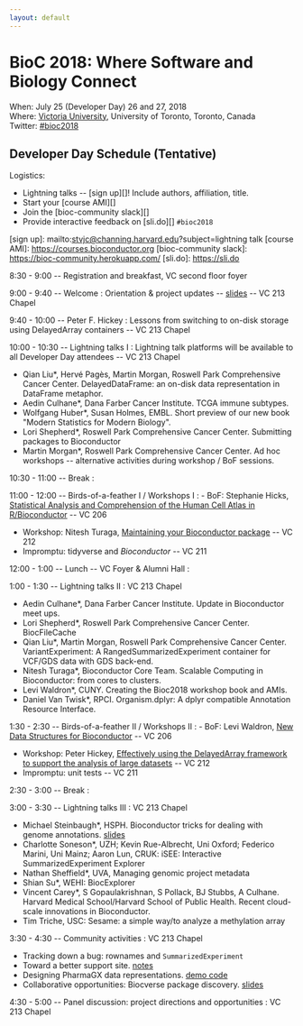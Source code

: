 ```yaml
---
layout: default
---
```

# BioC 2018: Where Software and Biology Connect

When: July 25 (Developer Day) 26 and 27, 2018 <br />
Where: [Victoria University][venue], University of Toronto, Toronto, Canada<br />
Twitter: [#bioc2018][tweet]

[tweet]: https://twitter.com/hashtag/bioc2018?f=tweets
[venue]: ./travel-accommodations

## Developer Day Schedule (Tentative)

Logistics:

- Lightning talks -- [sign up][]! Include authors, affiliation, title.
- Start your [course AMI][]
- Join the [bioc-community slack][]
- Provide interactive feedback on [sli.do][] `#bioc2018`

[sign up]: mailto:stvjc@channing.harvard.edu?subject=lightning talk
[course AMI]: https://courses.bioconductor.org
[bioc-community slack]: https://bioc-community.herokuapp.com/
[sli.do]: https://sli.do

8:30 - 9:00 -- Registration and breakfast, VC second floor foyer

9:00 - 9:40 -- Welcome 
: Orientation & project updates -- [slides][1] -- VC 213 Chapel

9:40 - 10:00 -- Peter F. Hickey
: Lessons from switching to on-disk storage using DelayedArray
  containers  -- VC 213 Chapel

10:00 - 10:30 -- Lightning talks I
: Lightning talk platforms will be available to all
  Developer Day attendees -- VC 213 Chapel

  - Qian Liu\*, Hervé Pagès, Martin Morgan, Roswell Park Comprehensive
    Cancer Center. DelayedDataFrame: an on-disk data representation in
    DataFrame metaphor.
  - Aedin Culhane\*, Dana Farber Cancer Institute. TCGA immune
    subtypes.
  - Wolfgang Huber\*, Susan Holmes, EMBL. Short preview of our new
    book "Modern Statistics for Modern Biology".
  - Lori Shepherd\*, Roswell Park Comprehensive Cancer
    Center. Submitting packages to Bioconductor
  - Martin Morgan\*, Roswell Park Comprehensive Cancer Center. Ad hoc
    workshops -- alternative activities during workshop / BoF
    sessions.

10:30 - 11:00 -- Break
: 

11:00 - 12:00 -- Birds-of-a-feather I / Workshops I
: - BoF: Stephanie Hicks, [Statistical Analysis and Comprehension of
    the Human Cell Atlas in R/Bioconductor][hca] -- VC 206
  - Workshop: Nitesh Turaga,
    [Maintaining your Bioconductor package][510] -- VC 212
  - Impromptu: tidyverse and _Bioconductor_ -- VC 211

<!--
  - A first package
  - The package review process -- common sins
  - Emerging methods in...
-->

12:00 - 1:00 -- Lunch -- VC Foyer & Alumni Hall
: 

1:00 - 1:30 -- Lightning talks II
: VC 213 Chapel

  - Aedin Culhane\*, Dana Farber Cancer Institute. Update in Bioconductor meet ups.
  - Lori Shepherd\*, Roswell Park Comprehensive Cancer Center. BiocFileCache
  - Qian Liu\*, Martin Morgan, Roswell Park Comprehensive Cancer
    Center. VariantExperiment: A RangedSummarizedExperiment container
    for VCF/GDS data with GDS back-end.
  - Nitesh Turaga\*, Bioconductor Core Team. Scalable Computing in
    Bioconductor: from cores to clusters.
  - Levi Waldron\*, CUNY. Creating the Bioc2018 workshop book and AMIs.
  - Daniel Van Twisk\*, RPCI. Organism.dplyr: A dplyr compatible
    Annotation Resource Interface.
 
1:30 - 2:30 -- Birds-of-a-feather II / Workshops II
: - BoF: Levi Waldron, [New Data Structures for Bioconductor][structures] -- VC
    206
  - Workshop: Peter Hickey,
    [Effectively using the DelayedArray framework to support the analysis of large datasets][500] -- VC 212
  - Impromptu: unit tests -- VC 211

2:30 - 3:00 -- Break
: 

3:00 - 3:30 -- Lightning talks III
: VC 213 Chapel

  - Michael Steinbaugh\*, HSPH. Bioconductor tricks for dealing with
    genome annotations. [slides][3.1]
  - Charlotte Soneson\*, UZH; Kevin Rue-Albrecht, Uni Oxford; Federico
    Marini, Uni Mainz; Aaron Lun, CRUK: iSEE: Interactive
    SummarizedExperiment Explorer
  - Nathan Sheffield\*, UVA, Managing genomic project metadata
  - Shian Su\*, WEHI: BiocExplorer
  - Vincent Carey*, S Gopaulakrishnan, S Pollack, BJ Stubbs, A
    Culhane. Harvard Medical School/Harvard School of Public
    Health. Recent cloud-scale innovations in Bioconductor.
  - Tim Triche, USC: Sesame: a simple way/to analyze a methylation
    array

[3.1]: https://github.com/steinbaugh/presentations/raw/master/2018-07-25/bioc2018.pdf

3:30 - 4:30 -- Community activities
: VC 213 Chapel

  + Tracking down a bug: rownames and `SummarizedExperiment`
  + Toward a better support site. [notes][4.2]
  + Designing PharmaGX data representations. [demo code][4.3]
  + Collaborative opportunities: Biocverse package discovery. [slides][4.4]

[4.2]: https://docs.google.com/document/d/1TPKn5sdBLrSuMEiXtdAyGipd7p2XNXghbHGYzmH_Xpk/edit?usp=sharing
[4.3]: https://github.com/bhklab/longArray
[4.4]: https://docs.google.com/presentation/d/1_SkOfeLT7j7wdQCwxfwmuChjuB7wtW-2evrbYKMWnIg/edit#slide=id.p

4:30 - 5:00 -- Panel discussion: project directions and opportunities
: VC 213 Chapel

[hca]: https://github.com/Bioconductor/BioC2018/issues/5
[structures]: https://github.com/Bioconductor/BioC2018/issues/8

[1]: https://docs.google.com/presentation/d/1QamlkH7H6B9hY8iCtDBA1qr7qSPXKc_y5ze2dH67C5s/edit?usp=sharing
[500]: http://bioconductor.github.io/BiocWorkshops/effectively-using-the-delayedarray-framework-to-support-the-analysis-of-large-datasets.html
[510]: http://bioconductor.github.io/BiocWorkshops/maintaining-your-bioconductor-package.html
